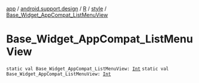 [app](../../../index.md) / [android.support.design](../../index.md) / [R](../index.md) / [style](index.md) / [Base_Widget_AppCompat_ListMenuView](./-base_-widget_-app-compat_-list-menu-view.md)

# Base_Widget_AppCompat_ListMenuView

`static val Base_Widget_AppCompat_ListMenuView: `[`Int`](https://kotlinlang.org/api/latest/jvm/stdlib/kotlin/-int/index.html)
`static val Base_Widget_AppCompat_ListMenuView: `[`Int`](https://kotlinlang.org/api/latest/jvm/stdlib/kotlin/-int/index.html)